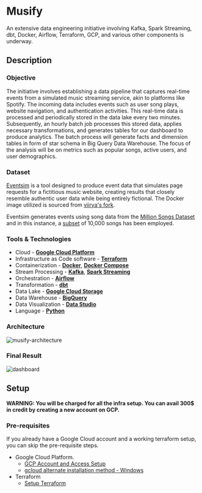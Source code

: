 # Musify

An extensive data engineering initiative involving Kafka, Spark Streaming, dbt, Docker, Airflow, Terraform, GCP, and various other components is underway.

## Description

### Objective

The initiative involves establishing a data pipeline that captures real-time events from a simulated music streaming service, akin to platforms like Spotify. The incoming data includes events such as user song plays, website navigation, and authentication activities. This real-time data is processed and periodically stored in the data lake every two minutes. Subsequently, an hourly batch job processes this stored data, applies necessary transformations, and generates tables for our dashboard to produce analytics. The batch process will generate facts and dimension tables in form of star schema in Big Query Data Warehouse. The focus of the analysis will be on metrics such as popular songs, active users, and user demographics.

### Dataset

[Eventsim](https://github.com/Interana/eventsim) is a tool designed to produce event data that simulates page requests for a fictitious music website, creating results that closely resemble authentic user data while being entirely fictional. The Docker image utilized is sourced from [viirya's fork](https://github.com/viirya/eventsim).

Eventsim generates events using song data from the [Million Songs Dataset](http://millionsongdataset.com) and in this instance, a [subset](http://millionsongdataset.com/pages/getting-dataset/#subset) of 10,000 songs has been employed.

### Tools & Technologies

- Cloud - [**Google Cloud Platform**](https://cloud.google.com)
- Infrastructure as Code software - [**Terraform**](https://www.terraform.io)
- Containerization - [**Docker**](https://www.docker.com), [**Docker Compose**](https://docs.docker.com/compose/)
- Stream Processing - [**Kafka**](https://kafka.apache.org), [**Spark Streaming**](https://spark.apache.org/docs/latest/streaming-programming-guide.html)
- Orchestration - [**Airflow**](https://airflow.apache.org)
- Transformation - [**dbt**](https://www.getdbt.com)
- Data Lake - [**Google Cloud Storage**](https://cloud.google.com/storage)
- Data Warehouse - [**BigQuery**](https://cloud.google.com/bigquery)
- Data Visualization - [**Data Studio**](https://datastudio.google.com/overview)
- Language - [**Python**](https://www.python.org)

### Architecture

![musify-architecture](images/Musify-Architecture.jpg)

### Final Result

![dashboard](images/dashboard.png)
## Setup

**WARNING: You will be charged for all the infra setup. You can avail 300$ in credit by creating a new account on GCP.**
### Pre-requisites

If you already have a Google Cloud account and a working terraform setup, you can skip the pre-requisite steps.

- Google Cloud Platform. 
  - [GCP Account and Access Setup](setup/gcp.md)
  - [gcloud alternate installation method - Windows](https://github.com/DataTalksClub/data-engineering-zoomcamp/blob/main/week_1_basics_n_setup/1_terraform_gcp/windows.md#google-cloud-sdk)
- Terraform
  - [Setup Terraform](https://github.com/DataTalksClub/data-engineering-zoomcamp/blob/main/week_1_basics_n_setup/1_terraform_gcp/windows.md#terraform)
